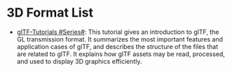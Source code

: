 # 3D Format List

- [glTF-Tutorials #Series#](https://github.com/KhronosGroup/glTF-Tutorials): This tutorial gives an introduction to glTF, the GL transmission format. It summarizes the most important features and application cases of glTF, and describes the structure of the files that are related to glTF. It explains how glTF assets may be read, processed, and used to display 3D graphics efficiently.
